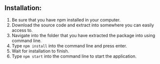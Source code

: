 ## Installation:
1. Be sure that you have npm installed in your computer.
2. Download the source code and extract into somewhere you can easily access to.
3. Navigate into the folder that you have extracted the package into using command line.
4. Type `npm install` into the command line and press enter.
5. Wait for installation to finish.
6. Type `npm start` into the command line to start the application.

